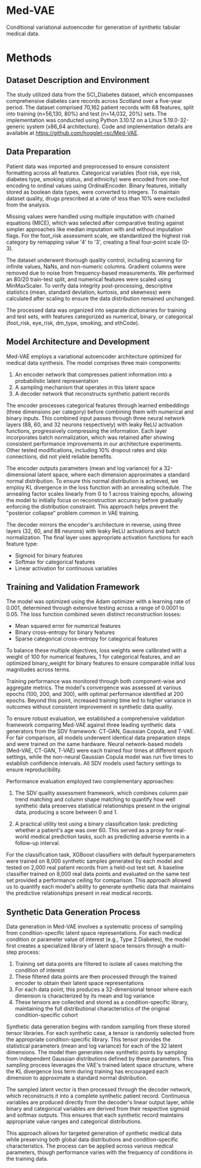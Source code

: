 # Med-VAE
Conditional variational autoencoder for generation of synthetic tabular medical data.

# Methods

## Dataset Description and Environment

The study utilized data from the SCI_Diabetes dataset, which encompasses comprehensive diabetes care records across Scotland over a five-year period. The dataset comprised 70,162 patient records with 68 features, split into training (n=56,130, 80%) and test (n=14,032, 20%) sets. The implementation was conducted using Python 3.10.12 on a Linux 5.19.0-32-generic system (x86_64 architecture). Code and implementation details are available at https://github.com/hogglet-rsc/Med-VAE.

## Data Preparation 

Patient data was imported and preprocessed to ensure consistent formatting across all features. Categorical variables (foot risk, eye risk, diabetes type, smoking status, and ethnicity) were encoded from one-hot encoding to ordinal values using OrdinalEncoder. Binary features, initially stored as boolean data types, were converted to integers. To maintain dataset quality, drugs prescribed at a rate of less than 10% were excluded from the analysis.

Missing values were handled using multiple imputation with chained equations (MICE), which was selected after comparative testing against simpler approaches like median imputation with and without imputation flags. For the foot_risk assessment scale, we standardized the highest risk category by remapping value '4' to '3', creating a final four-point scale (0-3).

The dataset underwent thorough quality control, including scanning for infinite values, NaNs, and non-numeric columns. Gradient columns were removed due to noise from frequency-based measurements. We performed an 80/20 train-test split, and numerical features were scaled using MinMaxScaler. To verify data integrity post-processing, descriptive statistics (mean, standard deviation, kurtosis, and skewness) were calculated after scaling to ensure the data distribution remained unchanged.

The processed data was organized into separate dictionaries for training and test sets, with features categorized as numerical, binary, or categorical (foot_risk, eye_risk, dm_type, smoking, and ethCode).

## Model Architecture and Development 

Med-VAE employs a variational autoencoder architecture optimized for medical data synthesis. The model comprises three main components:

1. An encoder network that compresses patient information into a probabilistic latent representation
2. A sampling mechanism that operates in this latent space
3. A decoder network that reconstructs synthetic patient records

The encoder processes categorical features through learned embeddings (three dimensions per category) before combining them with numerical and binary inputs. This combined input passes through three neural network layers (88, 60, and 32 neurons respectively) with leaky ReLU activation functions, progressively compressing the information. Each layer incorporates batch normalization, which was retained after showing consistent performance improvements in our architecture experiments. Other tested modifications, including 10% dropout rates and skip connections, did not yield reliable benefits.

The encoder outputs parameters (mean and log variance) for a 32-dimensional latent space, where each dimension approximates a standard normal distribution. To ensure this normal distribution is achieved, we employ KL divergence in the loss function with an annealing schedule. The annealing factor scales linearly from 0 to 1 across training epochs, allowing the model to initially focus on reconstruction accuracy before gradually enforcing the distribution constraint. This approach helps prevent the "posterior collapse" problem common in VAE training.

The decoder mirrors the encoder's architecture in reverse, using three layers (32, 60, and 88 neurons) with leaky ReLU activations and batch normalization. The final layer uses appropriate activation functions for each feature type:
- Sigmoid for binary features
- Softmax for categorical features
- Linear activation for continuous variables

## Training and Validation Framework 

The model was optimized using the Adam optimizer with a learning rate of 0.001, determined through extensive testing across a range of 0.0001 to 0.05. The loss function combined seven distinct reconstruction losses:
- Mean squared error for numerical features
- Binary cross-entropy for binary features
- Sparse categorical cross-entropy for categorical features

To balance these multiple objectives, loss weights were calibrated with a weight of 100 for numerical features, 1 for categorical features, and an optimized binary_weight for binary features to ensure comparable initial loss magnitudes across terms.

Training performance was monitored through both component-wise and aggregate metrics. The model's convergence was assessed at various epochs (100, 200, and 300), with optimal performance identified at 200 epochs. Beyond this point, increased training time led to higher variance in outcomes without consistent improvement in synthetic data quality.

To ensure robust evaluation, we established a comprehensive validation framework comparing Med-VAE against three leading synthetic data generators from the SDV framework: CT-GAN, Gaussian Copula, and T-VAE. For fair comparison, all models underwent identical data preparation steps and were trained on the same hardware. Neural network-based models (Med-VAE, CT-GAN, T-VAE) were each trained four times at different epoch settings, while the non-neural Gaussian Copula model was run five times to establish confidence intervals. All SDV models used factory settings to ensure reproducibility.

Performance evaluation employed two complementary approaches:

1. The SDV quality assessment framework, which combines column pair trend matching and column shape matching to quantify how well synthetic data preserves statistical relationships present in the original data, producing a score between 0 and 1.

2. A practical utility test using a binary classification task: predicting whether a patient's age was over 60. This served as a proxy for real-world medical prediction tasks, such as predicting adverse events in a follow-up interval.

For the classification task, XGBoost classifiers with default hyperparameters were trained on 8,000 synthetic samples generated by each model and tested on 2,000 real patient records from a held-out test set. A baseline classifier trained on 8,000 real data points and evaluated on the same test set provided a performance ceiling for comparison. This approach allowed us to quantify each model's ability to generate synthetic data that maintains the predictive relationships present in real medical records.

## Synthetic Data Generation Process 

Data generation in Med-VAE involves a systematic process of sampling from condition-specific latent space representations. For each medical condition or parameter value of interest (e.g., Type 2 Diabetes), the model first creates a specialized library of latent space tensors through a multi-step process:

1. Training set data points are filtered to isolate all cases matching the condition of interest
2. These filtered data points are then processed through the trained encoder to obtain their latent space representations
3. For each data point, this produces a 32-dimensional tensor where each dimension is characterized by its mean and log variance
4. These tensors are collected and stored as a condition-specific library, maintaining the full distributional characteristics of the original condition-specific cohort

Synthetic data generation begins with random sampling from these stored tensor libraries. For each synthetic case, a tensor is randomly selected from the appropriate condition-specific library. This tensor provides the statistical parameters (mean and log variance) for each of the 32 latent dimensions. The model then generates new synthetic points by sampling from independent Gaussian distributions defined by these parameters. This sampling process leverages the VAE's trained latent space structure, where the KL divergence loss term during training has encouraged each dimension to approximate a standard normal distribution.

The sampled latent vector is then processed through the decoder network, which reconstructs it into a complete synthetic patient record. Continuous variables are produced directly from the decoder's linear output layer, while binary and categorical variables are derived from their respective sigmoid and softmax outputs. This ensures that each synthetic record maintains appropriate value ranges and categorical distributions.

This approach allows for targeted generation of synthetic medical data while preserving both global data distributions and condition-specific characteristics. The process can be applied across various medical parameters, though performance varies with the frequency of conditions in the training data.
